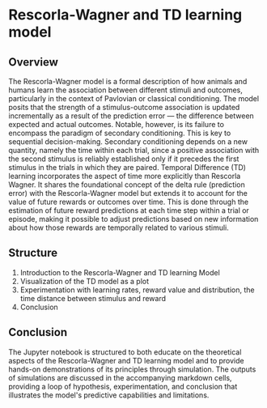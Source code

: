 # Rescorla-Wagner and TD learning model

## Overview

The Rescorla-Wagner model is a formal description of how animals and humans learn the association between different stimuli and outcomes, particularly in the context of Pavlovian or classical conditioning. The model posits that the strength of a stimulus-outcome association is updated incrementally as a result of the prediction error — the difference between expected and actual outcomes. Notable, however, is its failure to encompass the paradigm of secondary conditioning. This is key to sequential decision-making. Secondary conditioning depends on a new quantity, namely the time within each trial, since a positive association with the second stimulus is reliably established only if it precedes the first stimulus in the trials in which they are paired. Temporal Difference (TD) learning incorporates the aspect of time more explicitly than Rescorla Wagner. It shares the foundational concept of the delta rule (prediction error) with the Rescorla-Wagner model but extends it to account for the value of future rewards or outcomes over time. This is done through the estimation of future reward predictions at each time step within a trial or episode, making it possible to adjust predictions based on new information about how those rewards are temporally related to various stimuli.

## Structure

1. Introduction to the Rescorla-Wagner and TD learning Model
2. Visualization of the TD model as a plot
3. Experimentation with learning rates, reward value and distribution,  the time distance between stimulus and reward
4. Conclusion

## Conclusion

The Jupyter notebook is structured to both educate on the theoretical aspects of the Rescorla-Wagner and TD learning model and to provide 
hands-on demonstrations of its principles through simulation. The outputs of simulations are discussed in the accompanying markdown cells, 
providing a loop of hypothesis, experimentation, and conclusion that illustrates the model's predictive capabilities and limitations.
